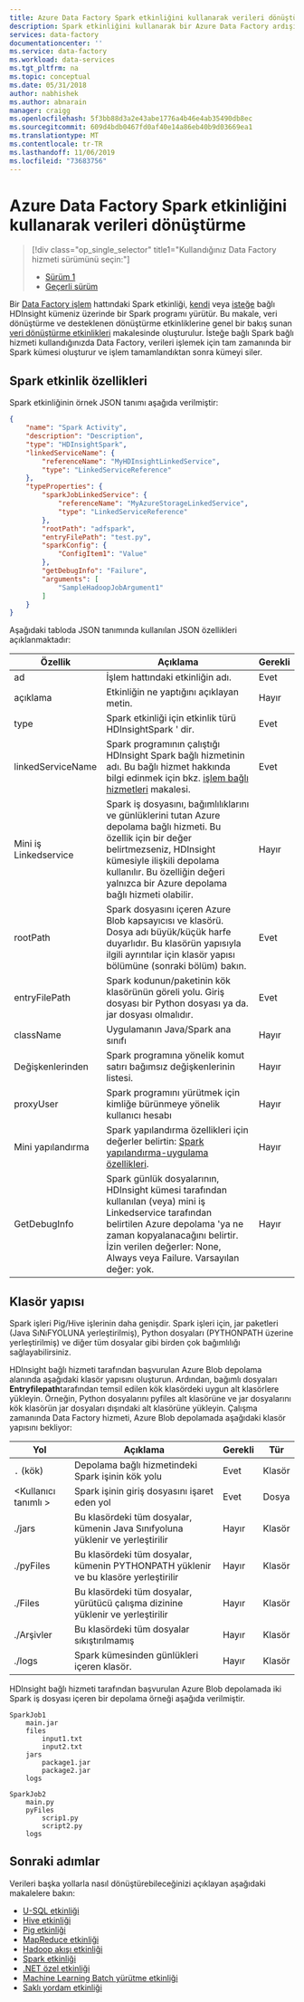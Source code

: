 ```yaml
---
title: Azure Data Factory Spark etkinliğini kullanarak verileri dönüştürme
description: Spark etkinliğini kullanarak bir Azure Data Factory ardışık düzeninde Spark programları çalıştırarak verileri dönüştürmeyi öğrenin.
services: data-factory
documentationcenter: ''
ms.service: data-factory
ms.workload: data-services
ms.tgt_pltfrm: na
ms.topic: conceptual
ms.date: 05/31/2018
author: nabhishek
ms.author: abnarain
manager: craigg
ms.openlocfilehash: 5f3bb88d3a2e43abe1776a4b46e4ab35490db8ec
ms.sourcegitcommit: 609d4bdb0467fd0af40e14a86eb40b9d03669ea1
ms.translationtype: MT
ms.contentlocale: tr-TR
ms.lasthandoff: 11/06/2019
ms.locfileid: "73683756"
---
```

# <a name="transform-data-using-spark-activity-in-azure-data-factory"></a>Azure Data Factory Spark etkinliğini kullanarak verileri dönüştürme
> [!div class="op_single_selector" title1="Kullandığınız Data Factory hizmeti sürümünü seçin:"]
> * [Sürüm 1](v1/data-factory-spark.md)
> * [Geçerli sürüm](transform-data-using-spark.md)

Bir [Data Factory işlem](concepts-pipelines-activities.md) hattındaki Spark etkinliği, [kendi](compute-linked-services.md#azure-hdinsight-linked-service) veya [isteğe](compute-linked-services.md#azure-hdinsight-on-demand-linked-service) bağlı HDInsight kümeniz üzerinde bir Spark programı yürütür. Bu makale, veri dönüştürme ve desteklenen dönüştürme etkinliklerine genel bir bakış sunan [veri dönüştürme etkinlikleri](transform-data.md) makalesinde oluşturulur. İsteğe bağlı Spark bağlı hizmeti kullandığınızda Data Factory, verileri işlemek için tam zamanında bir Spark kümesi oluşturur ve işlem tamamlandıktan sonra kümeyi siler. 


## <a name="spark-activity-properties"></a>Spark etkinlik özellikleri
Spark etkinliğinin örnek JSON tanımı aşağıda verilmiştir:    

```json
{
    "name": "Spark Activity",
    "description": "Description",
    "type": "HDInsightSpark",
    "linkedServiceName": {
        "referenceName": "MyHDInsightLinkedService",
        "type": "LinkedServiceReference"
    },
    "typeProperties": {
        "sparkJobLinkedService": {
            "referenceName": "MyAzureStorageLinkedService",
            "type": "LinkedServiceReference"
        },
        "rootPath": "adfspark",
        "entryFilePath": "test.py",
        "sparkConfig": {
            "ConfigItem1": "Value"
        },
        "getDebugInfo": "Failure",
        "arguments": [
            "SampleHadoopJobArgument1"
        ]
    }
}
```

Aşağıdaki tabloda JSON tanımında kullanılan JSON özellikleri açıklanmaktadır:

| Özellik              | Açıklama                              | Gerekli |
| --------------------- | ---------------------------------------- | -------- |
| ad                  | İşlem hattındaki etkinliğin adı.    | Evet      |
| açıklama           | Etkinliğin ne yaptığını açıklayan metin.  | Hayır       |
| type                  | Spark etkinliği için etkinlik türü HDInsightSpark ' dir. | Evet      |
| linkedServiceName     | Spark programının çalıştığı HDInsight Spark bağlı hizmetinin adı. Bu bağlı hizmet hakkında bilgi edinmek için bkz. [işlem bağlı hizmetleri](compute-linked-services.md) makalesi. | Evet      |
| Mini iş Linkedservice | Spark iş dosyasını, bağımlılıklarını ve günlüklerini tutan Azure depolama bağlı hizmeti.  Bu özellik için bir değer belirtmezseniz, HDInsight kümesiyle ilişkili depolama kullanılır. Bu özelliğin değeri yalnızca bir Azure depolama bağlı hizmeti olabilir. | Hayır       |
| rootPath              | Spark dosyasını içeren Azure Blob kapsayıcısı ve klasörü. Dosya adı büyük/küçük harfe duyarlıdır. Bu klasörün yapısıyla ilgili ayrıntılar için klasör yapısı bölümüne (sonraki bölüm) bakın. | Evet      |
| entryFilePath         | Spark kodunun/paketinin kök klasörünün göreli yolu. Giriş dosyası bir Python dosyası ya da. jar dosyası olmalıdır. | Evet      |
| className             | Uygulamanın Java/Spark ana sınıfı      | Hayır       |
| Değişkenlerinden             | Spark programına yönelik komut satırı bağımsız değişkenlerinin listesi. | Hayır       |
| proxyUser             | Spark programını yürütmek için kimliğe bürünmeye yönelik kullanıcı hesabı | Hayır       |
| Mini yapılandırma           | Spark yapılandırma özellikleri için değerler belirtin: [Spark yapılandırma-uygulama özellikleri](https://spark.apache.org/docs/latest/configuration.html#available-properties). | Hayır       |
| GetDebugInfo          | Spark günlük dosyalarının, HDInsight kümesi tarafından kullanılan (veya) mini iş Linkedservice tarafından belirtilen Azure depolama 'ya ne zaman kopyalanacağını belirtir. İzin verilen değerler: None, Always veya Failure. Varsayılan değer: yok. | Hayır       |

## <a name="folder-structure"></a>Klasör yapısı
Spark işleri Pig/Hive işlerinin daha genişdir. Spark işleri için, jar paketleri (Java SıNıFYOLUNA yerleştirilmiş), Python dosyaları (PYTHONPATH üzerine yerleştirilmiş) ve diğer tüm dosyalar gibi birden çok bağımlılığı sağlayabilirsiniz.

HDInsight bağlı hizmeti tarafından başvurulan Azure Blob depolama alanında aşağıdaki klasör yapısını oluşturun. Ardından, bağımlı dosyaları **Entryfilepath**tarafından temsil edilen kök klasördeki uygun alt klasörlere yükleyin. Örneğin, Python dosyalarını pyfiles alt klasörüne ve jar dosyalarını kök klasörün jar dosyaları dışındaki alt klasörüne yükleyin. Çalışma zamanında Data Factory hizmeti, Azure Blob depolamada aşağıdaki klasör yapısını bekliyor:     

| Yol                  | Açıklama                              | Gerekli | Tür   |
| --------------------- | ---------------------------------------- | -------- | ------ |
| `.` (kök)            | Depolama bağlı hizmetindeki Spark işinin kök yolu | Evet      | Klasör |
| &lt;Kullanıcı tanımlı &gt; | Spark işinin giriş dosyasını işaret eden yol | Evet      | Dosya   |
| ./jars                | Bu klasördeki tüm dosyalar, kümenin Java Sınıfyoluna yüklenir ve yerleştirilir | Hayır       | Klasör |
| ./pyFiles             | Bu klasördeki tüm dosyalar, kümenin PYTHONPATH yüklenir ve bu klasöre yerleştirilir | Hayır       | Klasör |
| ./Files               | Bu klasördeki tüm dosyalar, yürütücü çalışma dizinine yüklenir ve yerleştirilir | Hayır       | Klasör |
| ./Arşivler            | Bu klasördeki tüm dosyalar sıkıştırılmamış | Hayır       | Klasör |
| ./logs                | Spark kümesinden günlükleri içeren klasör. | Hayır       | Klasör |

HDInsight bağlı hizmeti tarafından başvurulan Azure Blob depolamada iki Spark iş dosyası içeren bir depolama örneği aşağıda verilmiştir.

```
SparkJob1
    main.jar
    files
        input1.txt
        input2.txt
    jars
        package1.jar
        package2.jar
    logs

SparkJob2
    main.py
    pyFiles
        scrip1.py
        script2.py
    logs
```
## <a name="next-steps"></a>Sonraki adımlar
Verileri başka yollarla nasıl dönüştürebileceğinizi açıklayan aşağıdaki makalelere bakın: 

* [U-SQL etkinliği](transform-data-using-data-lake-analytics.md)
* [Hive etkinliği](transform-data-using-hadoop-hive.md)
* [Pig etkinliği](transform-data-using-hadoop-pig.md)
* [MapReduce etkinliği](transform-data-using-hadoop-map-reduce.md)
* [Hadoop akışı etkinliği](transform-data-using-hadoop-streaming.md)
* [Spark etkinliği](transform-data-using-spark.md)
* [.NET özel etkinliği](transform-data-using-dotnet-custom-activity.md)
* [Machine Learning Batch yürütme etkinliği](transform-data-using-machine-learning.md)
* [Saklı yordam etkinliği](transform-data-using-stored-procedure.md)
